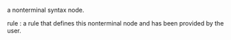 a nonterminal syntax node.

rule : a rule that defines this nonterminal node and has been provided by the user.
